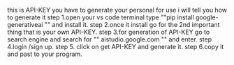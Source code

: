 this is API-KEY you have to generate your personal for use 
i will tell you how to generate it 
step 1.open your vs code terminal type ""pip install google-generativeai ""   and install it.
step 2.once it install go for the 2nd important thing that is your own API-KEY.
step 3.for generation of API-KEY go to search engine  and search for "" aistudio.google.com "" and enter.
step 4.login /sign up.
step 5. click on get API-KEY and generate it.
step 6.copy it and past to your program.

